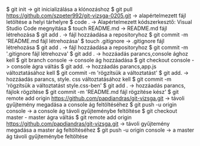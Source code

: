 $ git init -> git inicializálása a klónozáshoz
$ git pull https://github.com/szpeter992/git-vizsga-0205.git -> alapértelmezett fájl letöltése a helyi tárhelyre
$ code . -> Alapértelmezett kódszerkesztő: Visual Studio Code megnyitása
$ touch README.md -> README.md fájl létrehozása
$ git add . -> fájl hozzáadása a repositoryhoz
$ git commit -m 'README.md fájl létrehozása'
$ touch .gitignore -> .gitignore fájl létrehozása 
$ git add .  -> fájl hozzáadása a repositoryhoz
$ git commit -m '.gitignore fájl létrehozva'
$ git add . -> hozzáadás parancs,console ághoz kell
$ git branch console ->  console ág hozzáadása
$ git checkout console -> console ágra váltás
$ git add. -> hozzáadás parancs,app.js változtatásához kell
$ git commit -m 'rögzítsük a változtatást'
$ git add. -> hozzáadás parancs, style. css változtatásához kell
$ git commit -m 'rögzítsük a változtatást style.css-ben'
$ git add . -> hozzáadás parancs, fájlok rögzítése
$ git commit -m 'README.md fájl rögzítése kész'
$ git remote add origin https://github.com/papdiandras/git-vizsga.git  -> távoli gyűjtemény megadása a console ág feltöltéséhez
$ git push -u origin console -> a console ág távoli gyűjteménybe feltöltése
$ git checkout master - master ágra váltás
$ git remote add origin https://github.com/papdiandras/git-vizsga.git  -> távoli gyűjtemény megadása a master ág feltöltéséhez
$ git push -u origin console -> a master ág távoli gyűjteménybe feltöltése









